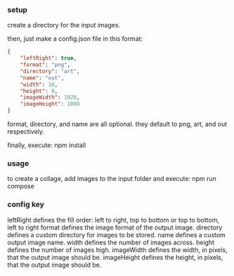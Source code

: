 ### setup
create a directory for the input images.

then, just make a config.json file in this format:

```json
{
    "leftRight": true,
    "format": "png",
    "directory": "art",
    "name": "out",
    "width": 16,
    "height": 9,
    "imageWidth": 1920,
    "imageHeight": 1080
}
```

format, directory, and name are all optional.
they default to png, art, and out respectively.

finally, execute:
npm install

### usage

to create a collage, add images to the input folder and execute:
npm run compose

### config key

leftRight defines the fill order: left to right, top to bottom or top to bottom, left to right
format defines the image format of the output image.
directory defines a custom directory for images to be stored.
name defines a custom output image name.
width defines the number of images across.
height defines the number of images high.
imageWidth defines the width, in pixels, that the output image should be.
imageHeight defines the height, in pixels, that the output image should be.